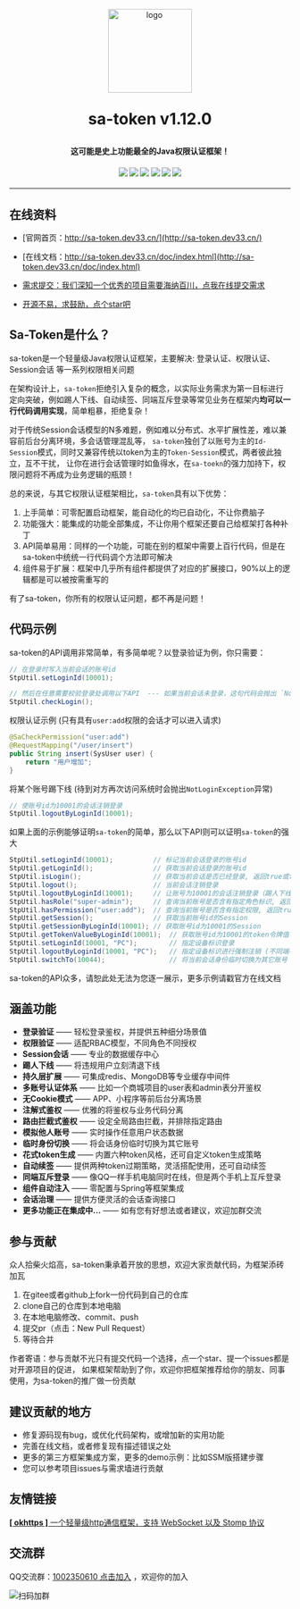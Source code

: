 <p align="center">
    <img alt="logo" src="https://gitee.com/sz6/sa-token/raw/master/sa-token-doc/doc/logo.png" width="150" height="150">
</p>
<h1 align="center" style="margin: 30px 0 30px; font-weight: bold;">sa-token v1.12.0</h1>
<h4 align="center">这可能是史上功能最全的Java权限认证框架！</h4>
<h4 align="center">
	<a href="https://gitee.com/sz6/sa-token/stargazers"><img src="https://gitee.com/sz6/sa-token/badge/star.svg"></a>
	<a href="https://github.com/click33/sa-token"><img src="https://img.shields.io/badge/sa--token-v1.12.0-2B9939"></a>
	<a href="https://github.com/click33/sa-token/stargazers"><img src="https://img.shields.io/github/stars/click33/sa-token"></a>
	<a href="https://github.com/click33/sa-token/watchers"><img src="https://img.shields.io/github/watchers/click33/sa-token"></a>
	<a href="https://github.com/click33/sa-token/network/members"><img src="https://img.shields.io/github/forks/click33/sa-token"></a>
	<a href="https://github.com/click33/sa-token/blob/master/LICENSE"><img src="https://img.shields.io/github/license/click33/sa-token.svg"></a>
</h4>

---


## 在线资料

- [官网首页：http://sa-token.dev33.cn/](http://sa-token.dev33.cn/)

- [在线文档：http://sa-token.dev33.cn/doc/index.html](http://sa-token.dev33.cn/doc/index.html)

- [需求提交：我们深知一个优秀的项目需要海纳百川，点我在线提交需求](http://sa-app.dev33.cn/wall.html?name=sa-token)

- [开源不易，求鼓励，点个star吧](###)
 

## Sa-Token是什么？
sa-token是一个轻量级Java权限认证框架，主要解决: 登录认证、权限认证、Session会话 等一系列权限相关问题

在架构设计上，`sa-token`拒绝引入复杂的概念，以实际业务需求为第一目标进行定向突破，例如踢人下线、自动续签、同端互斥登录等常见业务在框架内**均可以一行代码调用实现**，简单粗暴，拒绝复杂！

对于传统Session会话模型的N多难题，例如难以分布式、水平扩展性差，难以兼容前后台分离环境，多会话管理混乱等，
`sa-token`独创了以账号为主的`Id-Session`模式，同时又兼容传统以token为主的`Token-Session`模式，两者彼此独立，互不干扰，
让你在进行会话管理时如鱼得水，在`sa-toekn`的强力加持下，权限问题将不再成为业务逻辑的瓶颈！

总的来说，与其它权限认证框架相比，`sa-token`具有以下优势：
1. 上手简单：可零配置启动框架，能自动化的均已自动化，不让你费脑子
2. 功能强大：能集成的功能全部集成，不让你用个框架还要自己给框架打各种补丁
3. API简单易用：同样的一个功能，可能在别的框架中需要上百行代码，但是在sa-token中统统一行代码调个方法即可解决
4. 组件易于扩展：框架中几乎所有组件都提供了对应的扩展接口，90%以上的逻辑都是可以被按需重写的

有了sa-token，你所有的权限认证问题，都不再是问题！


## 代码示例

sa-token的API调用非常简单，有多简单呢？以登录验证为例，你只需要：

``` java
// 在登录时写入当前会话的账号id 
StpUtil.setLoginId(10001);	

// 然后在任意需要校验登录处调用以下API  --- 如果当前会话未登录，这句代码会抛出 `NotLoginException`异常
StpUtil.checkLogin();	
```

权限认证示例 (只有具有`user:add`权限的会话才可以进入请求)
``` java
@SaCheckPermission("user:add")        
@RequestMapping("/user/insert")
public String insert(SysUser user) {
	return "用户增加";
}
```

将某个账号踢下线 (待到对方再次访问系统时会抛出`NotLoginException`异常)
``` java
// 使账号id为10001的会话注销登录
StpUtil.logoutByLoginId(10001); 
```

如果上面的示例能够证明`sa-token`的简单，那么以下API则可以证明`sa-token`的强大
``` java
StpUtil.setLoginId(10001);          // 标记当前会话登录的账号id
StpUtil.getLoginId();               // 获取当前会话登录的账号id
StpUtil.isLogin();                  // 获取当前会话是否已经登录, 返回true或false
StpUtil.logout();                   // 当前会话注销登录
StpUtil.logoutByLoginId(10001);     // 让账号为10001的会话注销登录（踢人下线）
StpUtil.hasRole("super-admin");     // 查询当前账号是否含有指定角色标识, 返回true或false
StpUtil.hasPermission("user:add");  // 查询当前账号是否含有指定权限, 返回true或false
StpUtil.getSession();               // 获取当前账号id的Session 
StpUtil.getSessionByLoginId(10001); // 获取账号id为10001的Session
StpUtil.getTokenValueByLoginId(10001);  // 获取账号id为10001的token令牌值
StpUtil.setLoginId(10001, "PC");        // 指定设备标识登录
StpUtil.logoutByLoginId(10001, "PC");   // 指定设备标识进行强制注销 (不同端不受影响)
StpUtil.switchTo(10044);                // 将当前会话身份临时切换为其它账号 
```
sa-token的API众多，请恕此处无法为您逐一展示，更多示例请戳官方在线文档


## 涵盖功能
- **登录验证** —— 轻松登录鉴权，并提供五种细分场景值
- **权限验证** —— 适配RBAC模型，不同角色不同授权
- **Session会话** —— 专业的数据缓存中心
- **踢人下线** —— 将违规用户立刻清退下线
- **持久层扩展** —— 可集成redis、MongoDB等专业缓存中间件
- **多账号认证体系** —— 比如一个商城项目的user表和admin表分开鉴权
- **无Cookie模式** —— APP、小程序等前后台分离场景 
- **注解式鉴权** —— 优雅的将鉴权与业务代码分离
- **路由拦截式鉴权** —— 设定全局路由拦截，并排除指定路由
- **模拟他人账号** —— 实时操作任意用户状态数据
- **临时身份切换** —— 将会话身份临时切换为其它账号
- **花式token生成** —— 内置六种token风格，还可自定义token生成策略
- **自动续签** —— 提供两种token过期策略，灵活搭配使用，还可自动续签
- **同端互斥登录** —— 像QQ一样手机电脑同时在线，但是两个手机上互斥登录
- **组件自动注入** —— 零配置与Spring等框架集成
- **会话治理** —— 提供方便灵活的会话查询接口
- **更多功能正在集成中...** —— 如有您有好想法或者建议，欢迎加群交流


## 参与贡献
众人拾柴火焰高，sa-token秉承着开放的思想，欢迎大家贡献代码，为框架添砖加瓦

1. 在gitee或者github上fork一份代码到自己的仓库
2. clone自己的仓库到本地电脑
3. 在本地电脑修改、commit、push
4. 提交pr（点击：New Pull Request）
5. 等待合并

作者寄语：参与贡献不光只有提交代码一个选择，点一个star、提一个issues都是对开源项目的促进，
如果框架帮助到了你，欢迎你把框架推荐给你的朋友、同事使用，为sa-token的推广做一份贡献


## 建议贡献的地方
- 修复源码现有bug，或优化代码架构，或增加新的实用功能
- 完善在线文档，或者修复现有描述错误之处
- 更多的第三方框架集成方案，更多的demo示例：比如SSM版搭建步骤 
- 您可以参考项目issues与需求墙进行贡献


## 友情链接
[**[ okhttps ]** 一个轻量级http通信框架，支持 WebSocket 以及 Stomp 协议](https://gitee.com/ejlchina-zhxu/okhttps)


## 交流群
QQ交流群：[1002350610 点击加入](https://jq.qq.com/?_wv=1027&k=45H977HM) ，欢迎你的加入


![扫码加群](https://color-test.oss-cn-qingdao.aliyuncs.com/sa-token/qq-group.png ':size=150')


